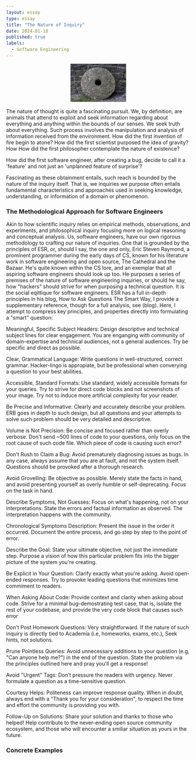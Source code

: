 ```yaml
---
layout: essay
type: essay
title: "The Nature of Inquiry"
date: 2024-01-18
published: true
labels:
  - Software Engineering
---
```


<div style="text-align: center;">
    <img src="../img/the-nature-of-inquiry/wheel.png" alt="The Wheel Technology" style="width:30%; height:30%;">
</div>

The nature of thought is quite a fascinating pursuit. We, by definition, are animals that attend to exploit and seek information regarding about everything and anything within the bounds of our senses. We seek truth about everything. Such process involves the manipulation and analysis of information received from the environment. How did the first invention of fire begin to atone? How did the first scientist purposed the idea of gravity? How How did the first philosopher contemplate the nature of existence?

How did the first software engineer, after creating a bug, decide to call it a 'feature' and not just an 'unplanned feature of surprise'?

Fascinating as these obtainment entails, such reach is bounded by the nature of the inquiry itself. That is, we inquiries we purpose often entails fundamental characteristics and approaches used in seeking knowledge, understanding, or information of a domain or phenomenon.

### The Methodological Approach for Software Engineers

Akin to how scientific inquiry relies on empirical methods, observations, and experiments, and philosophical inquiry focusing more on logical reasoning and conceptual analysis. Us, software engineers, have our own rigorous methodology to crafting our nature of inquiries. One that is grounded by the principles of ESR, or, should I say, the one and only, Eric Steven Raymond, a prominent programmer during the early days of CS, known for his literature work in software engineering and open source, The Cathedral and the Bazaar. He's quite known within the CS lore, and an exemplar that all aspiring software engineers should look up too. He purposes a series of premises of the nature of software engineering inquiries, or should he say, how "hackers" should strive for when purposing a technical question. It is the social eqittique for software engineers. ESR has a full in-depth principles in his blog, How to Ask Questions The Smart Way, I provide a supplementary reference, though for a full analysis, see (blog). Here, I attempt to compress key principles, and properties directly into formulating a "smart" question:

Meaningful, Specific Subject Headers: Design descriptive and technical subject lines for clear engagement. You are enganging with community of domain-expertise and technical audiences, not a general audiences. Try be specific and direct as possible.


Clear, Grammatical Language: Write questions in well-structured, correct grammar. Hacker-lingo is appropiate, but be professional when converying a question to your best abilities.


Accessible, Standard Formats: Use standard, widely accessible formats for your queries. Try to strive for direct code blocks and not screenshots of your image. Try not to induce more artificial complexity for your reader.


Be Precise and Informative: Clearly and accurately describe your problem. ERB goes in depth to such design, but all questions and your attempts to solve such problem should be very detailed and descriptive.


Volume is Not Precision: Be concise and focused rather than overly verbose. Don't send ~500 lines of code to your questions, only focus on the root cause of such code file. Which piece of code is causing such error?


Don't Rush to Claim a Bug: Avoid prematurely diagnosing issues as bugs. In any case, always assume that you are at fault, and not the system itself. Questions should be provoked after a thorough research.


Avoid Grovelling: Be objective as possible. Merely state the facts in hand, and avoid presenting yourself as overly humble or self-deprecating. Focus on the task in hand.


Describe Symptoms, Not Guesses: Focus on what's happening, not on your interpretations. State the errors and factual information as observed. The interpretation happens with the community.


Chronological Symptoms Description: Present the issue in the order it occurred. Document the entire process, and go step by step to the point of error.


Describe the Goal: State your ultimate objective, not just the immediate step. Purpose a vision of how this particular problem fits into the bigger picture of the system you're creating.


Be Explicit in Your Question: Clarify exactly what you're asking. Avoid open-ended responses. Try to provoke leading questions that minimizes time commiment to readers.


When Asking About Code: Provide context and clarity when asking about code. Strive for a minimal bug-demostrating test case, that is, isolate the rest of your codebase, and provide the very code block that causes such error


Don't Post Homework Questions: Very straightforward. If the nature of such inquiry is directly tied to Academia (i.e, homeworks, exams, etc.), Seek hints, not solutions.


Prune Pointless Queries: Avoid unnecessary additions to your question (e.g, "Can anyone help me?") in the end of the question. State the problem via the principles outlined here and pray you'll get a response!


Avoid "Urgent" Tags: Don’t pressure the readers with urgency. Never formulate a question as a time-sensitive question.


Courtesy Helps: Politeness can improve response quality. When in doubt, always end with a "Thank you for your consideration", to respect the time and effort the community is providing you with.


Follow-Up on Solutions: Share your solution and thanks to those who helped! Help contribute to the never-ending open source community ecosystem, and those who will encounter a smiliar situation as yours in the future.

### Concrete Examples
